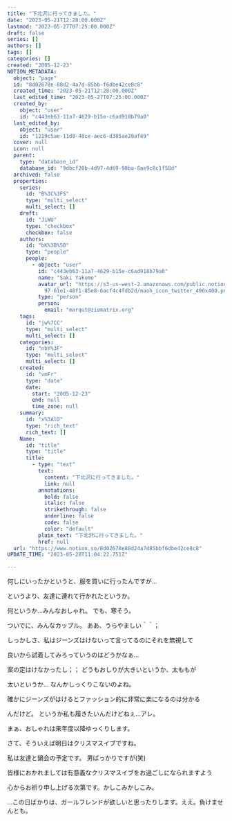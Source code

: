 ```yaml
---
title: "下北沢に行ってきました。"
date: "2023-05-21T12:28:00.000Z"
lastmod: "2023-05-27T07:25:00.000Z"
draft: false
series: []
authors: []
tags: []
categories: []
created: "2005-12-23"
NOTION_METADATA:
  object: "page"
  id: "8d02678e-88d2-4a7d-85bb-f6dbe42ce8c8"
  created_time: "2023-05-21T12:28:00.000Z"
  last_edited_time: "2023-05-27T07:25:00.000Z"
  created_by:
    object: "user"
    id: "c443eb63-11a7-4629-b15e-c6ad918b79a0"
  last_edited_by:
    object: "user"
    id: "1219c5ae-11d8-48ce-aec6-d385ae29af49"
  cover: null
  icon: null
  parent:
    type: "database_id"
    database_id: "9dbcf20b-4d97-4d69-98ba-8ae9c8c1f58d"
  archived: false
  properties:
    series:
      id: "B%3C%3FS"
      type: "multi_select"
      multi_select: []
    draft:
      id: "JiWU"
      type: "checkbox"
      checkbox: false
    authors:
      id: "bK%3B%5B"
      type: "people"
      people:
        - object: "user"
          id: "c443eb63-11a7-4629-b15e-c6ad918b79a0"
          name: "Saki Yakumo"
          avatar_url: "https://s3-us-west-2.amazonaws.com/public.notion-static.com/3ad1c4\
            97-61e1-48f1-85e8-6acf4c4fdb2d/maoh_icon_twitter_400x400.png"
          type: "person"
          person:
            email: "marqut@ziomatrix.org"
    tags:
      id: "jw%7CC"
      type: "multi_select"
      multi_select: []
    categories:
      id: "nbY%3F"
      type: "multi_select"
      multi_select: []
    created:
      id: "vmFr"
      type: "date"
      date:
        start: "2005-12-23"
        end: null
        time_zone: null
    summary:
      id: "x%3AlD"
      type: "rich_text"
      rich_text: []
    Name:
      id: "title"
      type: "title"
      title:
        - type: "text"
          text:
            content: "下北沢に行ってきました。"
            link: null
          annotations:
            bold: false
            italic: false
            strikethrough: false
            underline: false
            code: false
            color: "default"
          plain_text: "下北沢に行ってきました。"
          href: null
  url: "https://www.notion.so/8d02678e88d24a7d85bbf6dbe42ce8c8"
UPDATE_TIME: "2023-05-28T11:04:22.751Z"

---
```

<link rel="stylesheet" href="https://cdn.jsdelivr.net/npm/katex@0.16.2/dist/katex.min.css" integrity="sha384-bYdxxUwYipFNohQlHt0bjN/LCpueqWz13HufFEV1SUatKs1cm4L6fFgCi1jT643X" crossorigin="anonymous">


何しにいったかというと、服を買いに行ったんですが…


というより、友達に連れて行かれたというか。


何というか…みんなおしゃれ。 でも、寒そう。


ついでに、みんなカップル。 ああ、うらやましい＾＾；


しっかしさ、私はジーンズはけないって言ってるのにそれを無視して


良いから試着してみろっていうのはどうかなぁ…


案の定はけなかったし；； どうもおしりが大きいというか、太ももが


太いというか… なんかしっくりこないのよね。


確かにジーンズがはけるとファッション的に非常に楽になるのは分かる


んだけど。 というか私も履きたいんだけどねぇ…アレ。


まぁ、おしゃれは来年度以降ゆっくりします。


さて、そういえば明日はクリスマスイブですね。


私は友達と鍋会の予定です。 男ばっかりですが(笑)


皆様におかれましては有意義なクリスマスイブをお過ごしになられますよう


心からお祈り申し上げる次第です。かしこみかしこみ。


…この日ばかりは、ガールフレンドが欲しいと思ったりします。ええ。負けませんとも。

